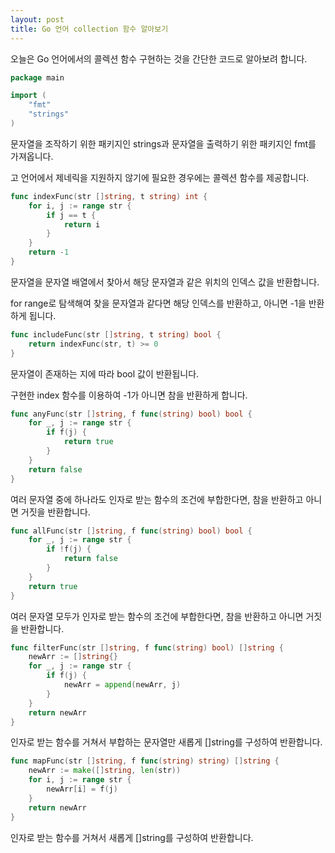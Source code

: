 ```yaml
---
layout: post
title: Go 언어 collection 함수 알아보기
---
```


오늘은 Go 언어에서의 콜렉션 함수 구현하는 것을 간단한 코드로 알아보려 합니다.

```go
package main

import (
	"fmt"
	"strings"
)
```

문자열을 조작하기 위한 패키지인 strings과 문자열을 출력하기 위한 패키지인 fmt를 가져옵니다.

고 언어에서 제네릭을 지원하지 않기에 필요한 경우에는 콜렉션 함수를 제공합니다.

```go
func indexFunc(str []string, t string) int {
	for i, j := range str {
		if j == t {
			return i
		}
	}
	return -1
}
```

문자열을 문자열 배열에서 찾아서 해당 문자열과 같은 위치의 인덱스 값을 반환합니다.

for range로 탐색해여 찾을 문자열과 같다면 해당 인덱스를 반환하고, 아니면 -1을 반환하게 됩니다.

```go
func includeFunc(str []string, t string) bool {
	return indexFunc(str, t) >= 0
}
```

문자열이 존재하는 지에 따라 bool 값이 반환됩니다.

구현한 index 함수를 이용하여 -1가 아니면 참을 반환하게 합니다.

```go
func anyFunc(str []string, f func(string) bool) bool {
	for _, j := range str {
		if f(j) {
			return true
		}
	}
	return false
}
```

여러 문자열 중에 하나라도 인자로 받는 함수의 조건에 부합한다면, 참을 반환하고 아니면 거짓을 반환합니다.

```go
func allFunc(str []string, f func(string) bool) bool {
	for _, j := range str {
		if !f(j) {
			return false
		}
	}
	return true
}
```

여러 문자열 모두가 인자로 받는 함수의 조건에 부합한다면, 참을 반환하고 아니면 거짓을 반환합니다.

```go
func filterFunc(str []string, f func(string) bool) []string {
	newArr := []string{}
	for _, j := range str {
		if f(j) {
			newArr = append(newArr, j)
		}
	}
	return newArr
}
```

인자로 받는 함수를 거쳐서 부합하는 문자열만 새롭게 []string를 구성하여 반환합니다.

```go
func mapFunc(str []string, f func(string) string) []string {
	newArr := make([]string, len(str))
	for i, j := range str {
		newArr[i] = f(j)
	}
	return newArr
}
```

인자로 받는 함수를 거쳐서 새롭게 []string를 구성하여 반환합니다.
